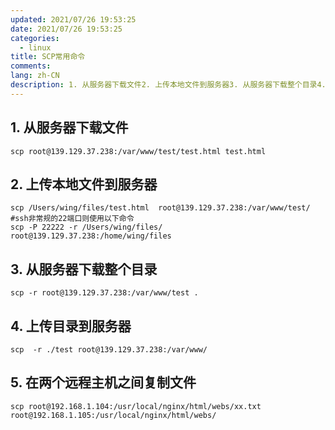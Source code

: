 ```yaml
---
updated: 2021/07/26 19:53:25
date: 2021/07/26 19:53:25
categories: 
  - linux
title: SCP常用命令
comments: 
lang: zh-CN
description: 1. 从服务器下载文件2. 上传本地文件到服务器3. 从服务器下载整个目录4. 上传目录到服务器5. 在两个远程主机之间复制文件
---
```


## 1. 从服务器下载文件

```shell
scp root@139.129.37.238:/var/www/test/test.html test.html
```

## 2. 上传本地文件到服务器

```shell
scp /Users/wing/files/test.html  root@139.129.37.238:/var/www/test/        
#ssh非常规的22端口则使用以下命令
scp -P 22222 -r /Users/wing/files/ root@139.129.37.238:/home/wing/files 
```

## 3. 从服务器下载整个目录

```shell
scp -r root@139.129.37.238:/var/www/test .
```

## 4. 上传目录到服务器

```shell
scp  -r ./test root@139.129.37.238:/var/www/
```

## 5. 在两个远程主机之间复制文件

```shell
scp root@192.168.1.104:/usr/local/nginx/html/webs/xx.txt root@192.168.1.105:/usr/local/nginx/html/webs/
```

